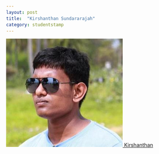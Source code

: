 ```yaml
---
layout: post
title:  "Kirshanthan Sundararajah"
category: studentstamp
---
```

<a href="https://scholar.google.com/citations?user=knUrjrMAAAAJ&hl=en">
<img src="assets/krish.jpg" alt="Kirshanthan">
<span class="student-name">Kirshanthan</span>
</a>
